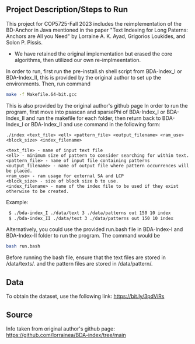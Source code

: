 ## Project Description/Steps to Run
This project for COP5725-Fall 2023 includes the reimplementation of the BD-Anchor in Java mentioned in the paper "Text Indexing for Long Paterns: Anchors are All you Need" by Lorraine A. K. Ayad, Grigorios Loukides, and Solon P. Pissis.

* We have retained the original implementation but erased the core algorithms, then utilized our own re-implmeentation.

In order to run, first run the pre-install.sh shell script from BDA-Index_I or BDA-Index_II, this is provided by the original author to set up the environments.
Then, run command 
```bash
make -f Makefile.64-bit.gcc 
```
This is also provided by the original author's github page
In order to run the program, first move into psascan and sparsePhi of BDA-Index_I or BDA-Index_II and run the makefile for each folder, then return back to BDA-Index_I or BDA-Index_II and use command in the following form: 

```
./index <text_file> <ell> <pattern_file> <output_filename> <ram_use> <block_size> <index_filename>

<text_file> - name of input text file
<ell> - minimum size of pattern to consider searching for within text. 
<pattern_file> - name of input file containing patterns
<output_filename> - name of output file where pattern occurrences will be placed.
<ram_use> - ram usage for external SA and LCP
<block_size> - size of block size b to use.
<index_filename> - name of the index file to be used if they exist otherwise to be created.
```
Example:
```bash
 $ ./bda-index_I ./data/text 3 ./data/patterns out 150 10 index
 $ ./bda-index_II ./data/text 3 ./data/patterns out 150 10 index
```

Alternatively, you could use the provided run.bash file in BDA-Index-I and BDA-Index-II folder to run the program. The command would be
```bash
bash run.bash
```

Before running the bash file, ensure that the text files are stored in /data/texts/. and the pattern files are stored in /data/pattern/.
## Data
To obtain the dataset, use the following link: https://bit.ly/3pdViRs


## Source
 Info taken from original author's github page: https://github.com/lorrainea/BDA-index/tree/main